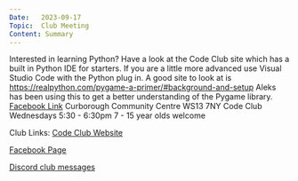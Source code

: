 ```yaml
---
Date:   2023-09-17
Topic:  Club Meeting
Content: Summary
---
```

Interested in learning Python? Have a look at the Code Club site which has a built in Python IDE for starters. If you are a little more advanced use Visual Studio Code with the Python plug in. A good site to look at is https://realpython.com/pygame-a-primer/#background-and-setup 
Aleks has been using this to get a better understanding of the Pygame library.
[Facebook Link](https://www.facebook.com/720665616418529/posts/819499336535156)
Curborough Community Centre
WS13 7NY
Code Club
Wednesdays 5:30 - 6:30pm
7 - 15 year olds welcome

Club Links:
[Code Club Website](https://lichfield-code-club.github.io/)

[Facebook Page](https://www.facebook.com/LichfieldCoders)

[Discord club messages](https://discord.gg/szz6xGK)
